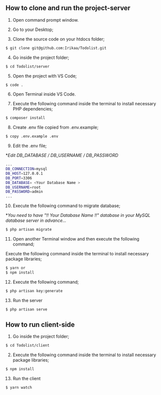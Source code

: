 ## How to clone and run the project-server

1. Open command prompt window.

2. Go to your Desktop;

3. Clone the source code on your htdocs folder;

```bash
$ git clone git@github.com:Irikaa/Todolist.git
```

4. Go inside the project folder;

```bash
$ cd Todolist/server
```

5. Open the project with VS Code;

```bash
$ code .
```

6. Open Terminal inside VS Code.

7. Execute the following command inside the terminal to install necessary PHP dependencies;

```bash
$ composer install
```

8. Create .env file copied from .env.example;

```bash
$ copy .env.example .env
```

9. Edit the .env file;

**Edit DB_DATABASE / DB_USERNAME / DB_PASSWORD*

```bash
...
DB_CONNECTION=mysql
DB_HOST=127.0.0.1
DB_PORT=3306
DB_DATABASE= <Your Database Name > 
DB_USERNAME=root
DB_PASSWORD=admin
...
```

10. Execute the following command to migrate database;

**You need to have "!! Your Database Name !!" database in your MySQL database server in advance...*


```bash
$ php artisan migrate
```

11. Open another Terminal window and then execute the following command;

Execute the following command inside the terminal to install necessary package libraries;

```bash
$ yarn or
$ npm install
```

12. Execute the following command;

```bash
$ php artisan key:generate
```

13. Run the server

```bash
$ php artisan serve
```
## How to run client-side

1. Go inside the project folder;

```bash
$ cd Todolist/client
```
2. Execute the following command inside the terminal to install necessary package libraries;

```bash
$ npm install
```
13. Run the client

```bash
$ yarn watch
```

